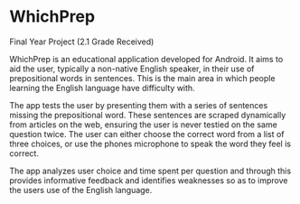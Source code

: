 # WhichPrep
Final Year Project (2.1 Grade Received)

WhichPrep is an educational application developed for Android. It aims to aid the user, typically a non-native English speaker, in 
their use of prepositional words in sentences. This is the main area in which people learning the English language have difficulty with.

The app tests the user by presenting them with a series of sentences missing the prepositional word. These sentences are scraped dynamically from
articles on the web, ensuring the user is never testied on the same question twice. The user can either choose the correct word 
from a list of three choices, or use the phones microphone to speak the word they feel is correct.

The app analyzes user choice and time spent per question and through this provides informative feedback and identifies weaknesses so 
as to improve the users use of the English language.
